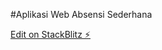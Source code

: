 #Aplikasi Web Absensi Sederhana

[Edit on StackBlitz ⚡️](https://stackblitz.com/edit/web-platform-9ljk7r)
